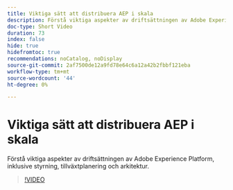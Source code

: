 ```yaml
---
title: Viktiga sätt att distribuera AEP i skala
description: Förstå viktiga aspekter av driftsättningen av Adobe Experience Platform, inklusive styrning, tillväxtplanering och arkitektur.
doc-type: Short Video
duration: 73
index: false
hide: true
hidefromtoc: true
recommendations: noCatalog, noDisplay
source-git-commit: 2af7500de12a9fd78e64c6a12a42b2fbbf121eba
workflow-type: tm+mt
source-wordcount: '44'
ht-degree: 0%

---
```



# Viktiga sätt att distribuera AEP i skala

Förstå viktiga aspekter av driftsättningen av Adobe Experience Platform, inklusive styrning, tillväxtplanering och arkitektur.

<!-- 62_S601_3442532_72_key-takeaways-for-deploying-aep-at-scale -->
>[!VIDEO](https://video.tv.adobe.com/v/3458314/?learn=on&enablevpops=true)
